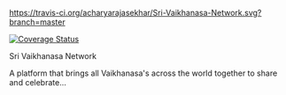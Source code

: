https://travis-ci.org/acharyarajasekhar/Sri-Vaikhanasa-Network.svg?branch=master

[![Coverage Status](https://coveralls.io/repos/acharyarajasekhar/Sri-Vaikhanasa-Network/badge.svg?branch=master)](https://coveralls.io/r/acharyarajasekhar/Sri-Vaikhanasa-Network?branch=master)

Sri Vaikhanasa Network

A platform that brings all Vaikhanasa's across the world together to share and celebrate...

